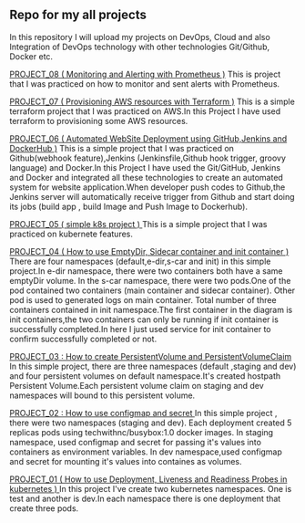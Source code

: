 ## Repo for my all projects

In this repository I will upload my projects on DevOps, Cloud and also Integration of DevOps technology with other technologies  Git/Github, Docker etc.<br>

<a href="https://github.com/techwithnc/myproject/tree/main/project-08">PROJECT_08 ( Monitoring and Alerting with Prometheus )</a></b>
This is project that I was practiced on how to monitor and sent alerts with Prometheus.

<a href="https://github.com/techwithnc/myproject/tree/main/project-07">PROJECT_07 ( Provisioning AWS resources with Terraform )</a></b>
This is a simple terraform project that I was practiced on AWS.In this Project I have used terraform to provisioning some AWS resources.

<a href="https://github.com/techwithnc/myproject/tree/main/project-06">PROJECT_06 ( Automated WebSite Deployment using GitHub,Jenkins and DockerHub )</a></b>
This is a simple project that I was practiced on Github(webhook feature),Jenkins (Jenkinsfile,Github hook trigger, groovy language) and  Docker.In this Project I have used the Git/GitHub, Jenkins and Docker and integrated all these technologies to create an automated system for website application.When developer push codes to Github,the Jenkins server will automatically receive trigger from Github and start doing its jobs (build app , build Image and Push Image to Dockerhub).

<a href="https://github.com/techwithnc/myproject/tree/main/project-05">PROJECT_05 ( simple k8s project ) </a></b>
This is a simple project that I was practiced on kubernete features.

<a href="https://github.com/techwithnc/myproject/tree/main/project-04"> PROJECT_04 ( How to use EmptyDir, Sidecar container and init container )  </a></b>
There are four namespaces (default,e-dir,s-car and init) in this simple project.In e-dir namespace, there were two containers both have a same emptyDir volume.
In the s-car namespace, there were two pods.One of the pod contained two containers (main container and sidecar container). Other pod is used to generated logs on main container.
Total number of three containers contained in init namespace.The first container in the diagram is init containers,the two containers can only be running if init container is successfully completed.In here I just used service for init container to confirm successfully completed or not. 

<a href="https://github.com/techwithnc/myproject/tree/main/project-03">PROJECT_03 : How to create PersistentVolume and PersistentVolumeClaim </a></b>
In this simple project, there are three namespaces (default ,staging and dev) and four persistent volumes on default namespace.It's created hostpath Persistent Volume.Each persistent volume claim on staging and dev namespaces will bound to this persistent volume. <br>

<a href="https://github.com/techwithnc/myproject/tree/main/project-02">PROJECT_02 : How to use configmap and secret </a></b>
In this simple project , there were two namespaces (staging and dev). Each deployment created 5 replicas pods using techwithnc/busybox:1.0 docker images. In staging namespace, used configmap and secret for passing it's values into containers as environment variables. In dev namespace,used configmap and secret for mounting it's values into containes as volumes. <br>

<a href="https://github.com/techwithnc/myproject/tree/main/project-01">PROJECT_01 ( How to use Deployment, Liveness and Readiness Probes in kubernetes )  </a></b>
In this project I've create two kubernetes namespaces. One is test and another is dev.In each namespace there is one deployment that create three pods. <br>